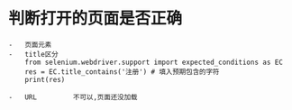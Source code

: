 # 判断打开的页面是否正确
    -   页面元素
    -   title区分
        from selenium.webdriver.support import expected_conditions as EC
        res = EC.title_contains('注册') # 填入预期包含的字符
        print(res)
        
    -   URL         不可以,页面还没加载